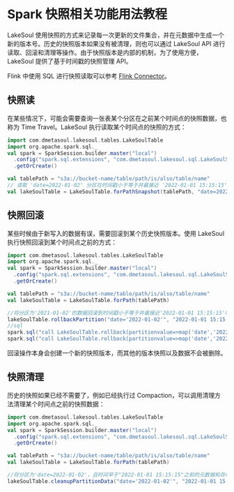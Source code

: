 # Spark 快照相关功能用法教程

<!--
SPDX-FileCopyrightText: 2023 LakeSoul Contributors

SPDX-License-Identifier: Apache-2.0
-->

LakeSoul 使用快照的方式来记录每一次更新的文件集合，并在元数据中生成一个新的版本号。历史的快照版本如果没有被清理，则也可以通过 LakeSoul API 进行读取、回滚和清理等操作。由于快照版本是内部的机制，为了使用方便，LakeSoul 提供了基于时间戳的快照管理 API。

Flink 中使用 SQL 进行快照读取可以参考 [Flink Connector](../03-Usage%20Docs/06-flink-lakesoul-connector.md)。

## 快照读
在某些情况下，可能会需要查询一张表某个分区在之前某个时间点的快照数据，也称为 Time Travel。LakeSoul 执行读取某个时间点的快照的方式：
```scala
import com.dmetasoul.lakesoul.tables.LakeSoulTable
import org.apache.spark.sql._
val spark = SparkSession.builder.master("local")
  .config("spark.sql.extensions", "com.dmetasoul.lakesoul.sql.LakeSoulSparkSessionExtension")
  .getOrCreate()

val tablePath = "s3a://bucket-name/table/path/is/also/table/name"
// 读取 'date=2022-01-02' 分区在时间戳小于等于并最接近 '2022-01-01 15:15:15'时的数据
val lakeSoulTable = LakeSoulTable.forPathSnapshot(tablePath, "date=2022-01-02", "2022-01-01 15:15:15")
```

## 快照回滚
某些时候由于新写入的数据有误，需要回滚到某个历史快照版本。使用 LakeSoul 执行快照回滚到某个时间点之前的方式：
```scala
import com.dmetasoul.lakesoul.tables.LakeSoulTable
import org.apache.spark.sql._
val spark = SparkSession.builder.master("local")
  .config("spark.sql.extensions", "com.dmetasoul.lakesoul.sql.LakeSoulSparkSessionExtension")
  .getOrCreate()

val tablePath = "s3a://bucket-name/table/path/is/also/table/name"
val lakeSoulTable = LakeSoulTable.forPath(tablePath)

//将分区为'2021-01-02'的数据回滚到时间戳小于等于并最接近'2022-01-01 15:15:15'时的数据信息
lakeSoulTable.rollbackPartition("date='2022-01-02'", "2022-01-01 15:15:15")
//sql
spark.sql("call LakeSoulTable.rollback(partitionvalue=>map('date','2022-01-02'),toTime=>'2022-01-01 15:15:15',tablePath=>'" + tablePath + "')")
spark.sql("call LakeSoulTable.rollback(partitionvalue=>map('date','2022-01-02'),toTime=>'2022-01-01 15:15:15',tzoneId=>'Asia/Shanghai',tableName=>'lakesoul')")
```
回滚操作本身会创建一个新的快照版本，而其他的版本快照以及数据不会被删除。

## 快照清理
历史的快照如果已经不需要了，例如已经执行过 Compaction，可以调用清理方法清理某个时间点之前的快照数据：
```scala
import com.dmetasoul.lakesoul.tables.LakeSoulTable
import org.apache.spark.sql._
val spark = SparkSession.builder.master("local")
  .config("spark.sql.extensions", "com.dmetasoul.lakesoul.sql.LakeSoulSparkSessionExtension")
  .getOrCreate()

val tablePath = "s3a://bucket-name/table/path/is/also/table/name"
val lakeSoulTable = LakeSoulTable.forPath(tablePath)

//将分区为'date=2022-01-02'，且时间早于"2022-01-01 15:15:15"之前的元数据和存储数据进行清理
lakeSoulTable.cleanupPartitionData("date='2022-01-02'", "2022-01-01 15:15:15")
```
